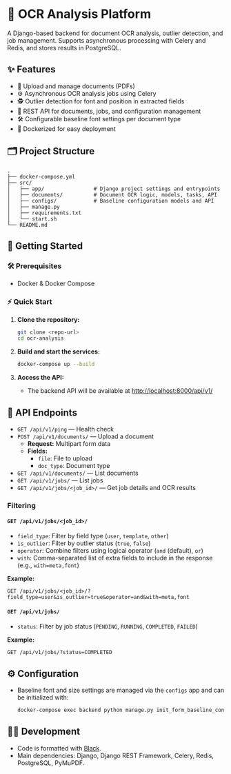 # 📝 OCR Analysis Platform

A Django-based backend for document OCR analysis, outlier detection, and job management. Supports asynchronous processing with Celery and Redis, and stores results in PostgreSQL.

## ✨ Features

- 📄 Upload and manage documents (PDFs)
- ⚙️ Asynchronous OCR analysis jobs using Celery
- 🕵️ Outlier detection for font and position in extracted fields
- 🔗 REST API for documents, jobs, and configuration management
- 🛠️ Configurable baseline font settings per document type
- 🐳 Dockerized for easy deployment

## 🗂️ Project Structure

```
.
├── docker-compose.yml
├── src/
│   ├── app/                # Django project settings and entrypoints
│   ├── documents/          # Document OCR logic, models, tasks, API
│   ├── configs/            # Baseline configuration models and API
│   ├── manage.py
│   ├── requirements.txt
│   └── start.sh
└── README.md
```

## 🚀 Getting Started

### 🛠️ Prerequisites

- Docker & Docker Compose

### ⚡ Quick Start

1. **Clone the repository:**
   ```sh
   git clone <repo-url>
   cd ocr-analysis
   ```

2. **Build and start the services:**
   ```sh
   docker-compose up --build
   ```

3. **Access the API:**
   - The backend API will be available at [http://localhost:8000/api/v1/](http://localhost:8000/api/v1/)


## 📡 API Endpoints

- `GET /api/v1/ping` — Health check
- `POST /api/v1/documents/` — Upload a document  
  - **Request:** Multipart form data  
  - **Fields:**  
    - `file`: File to upload  
    - `doc_type`: Document type  
- `GET /api/v1/documents/` — List documents
- `GET /api/v1/jobs/` — List jobs
- `GET /api/v1/jobs/<job_id>/` — Get job details and OCR results

### Filtering

#### `GET /api/v1/jobs/<job_id>/`

- `field_type`: Filter by field type (`user`, `template`, `other`)
- `is_outlier`: Filter by outlier status (`true`, `false`)
- `operator`: Combine filters using logical operator (`and` (default), `or`)
- `with`: Comma-separated list of extra fields to include in the response (e.g., `with=meta,font`)

**Example:**
```
GET /api/v1/jobs/<job_id>/?field_type=user&is_outlier=true&operator=and&with=meta,font
```

#### `GET /api/v1/jobs/`

- `status`: Filter by job status (`PENDING`, `RUNNING`, `COMPLETED`, `FAILED`)

**Example:**
```
GET /api/v1/jobs/?status=COMPLETED
```

## ⚙️ Configuration

- Baseline font and size settings are managed via the `configs` app and can be initialized with:
  ```sh
  docker-compose exec backend python manage.py init_form_baseline_configs
  ```

## 👩‍💻 Development

- Code is formatted with [Black](https://black.readthedocs.io/).
- Main dependencies: Django, Django REST Framework, Celery, Redis, PostgreSQL, PyMuPDF.
